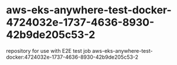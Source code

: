 # aws-eks-anywhere-test-docker-4724032e-1737-4636-8930-42b9de205c53-2
repository for use with E2E test job aws-eks-anywhere-test-docker:4724032e-1737-4636-8930-42b9de205c53-2
